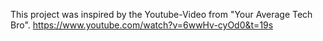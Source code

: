 This project was inspired by the Youtube-Video from "Your Average Tech Bro".
https://www.youtube.com/watch?v=6wwHv-cyOd0&t=19s